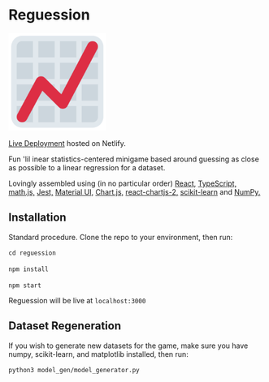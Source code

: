 # Reguession

![logo](/public/android-chrome-192x192.png)

[Live Deployment](https://reguession.netlify.app) hosted on Netlify.

Fun 'lil inear statistics-centered minigame based around guessing as close as possible to a linear regression for a dataset.

Lovingly assembled using (in no particular order) [React,](https://reactjs.org/) [TypeScript,](https://www.typescriptlang.org/) [math.js,](https://mathjs.org) [Jest,](https://jestjs.io) [Material UI,](https://mui.com/) [Chart.js,](https://www.chartjs.org/) [react-chartjs-2,](https://github.com/reactchartjs/react-chartjs-2) [scikit-learn](https://scikit-learn.org/stable/index.html) and [NumPy.](https://numpy.org)

## Installation

Standard procedure. Clone the repo to your environment,
then run:

```$
cd reguession

npm install

npm start
```
Reguession will be live at `localhost:3000`


## Dataset Regeneration

If you wish to generate new datasets for the game, make sure you have numpy, scikit-learn, and matplotlib installed, then run:

```$
python3 model_gen/model_generator.py
```



